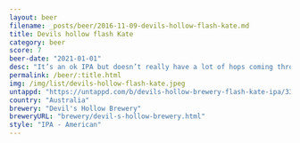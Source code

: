 ```yaml
---
layout: beer
filename: _posts/beer/2016-11-09-devils-hollow-flash-kate.md
title: Devils hollow flash Kate
category: beer
score: 7
beer-date: "2021-01-01"
desc: "It’s an ok IPA but doesn’t really have a lot of hops coming through"
permalink: /beer/:title.html
img: /img/list/devils-hollow-flash-kate.jpeg
untappd: "https://untappd.com/b/devils-hollow-brewery-flash-kate-ipa/3367158"
country: "Australia"
brewery: "Devil's Hollow Brewery"
breweryURL: "brewery/devil-s-hollow-brewery.html"
style: "IPA - American"
---
```

